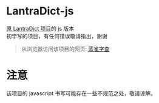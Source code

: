 # LantraDict-js
[原 LantraDict 项目](https://github.com/JaxonMa/LantraDict)的 js 版本  
初学写的项目，有任何错误敬请指出，谢谢  

> 从浏览器访问该项目的网页: [蓝雀字查](https://zicha.lantra.xyz)

# 注意
该项目的 javascript 书写可能存在一些不规范之处，敬请谅解。
